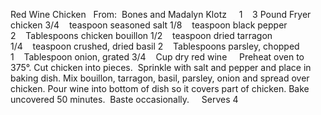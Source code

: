 Red Wine Chicken
 
From:  Bones and Madalyn Klotz
 
 
1    3 Pound Fryer chicken
3/4    teaspoon seasoned salt
1/8    teaspoon black pepper
2    Tablespoons chicken bouillon
1/2    teaspoon dried tarragon
1/4    teaspoon crushed, dried basil
2    Tablespoons parsley, chopped
1    Tablespoon onion, grated
3/4    Cup dry red wine
 
 
Preheat oven to 375°.
Cut chicken into pieces.  Sprinkle with salt and pepper and place in baking dish. 
Mix bouillon, tarragon, basil, parsley, onion and spread over chicken. 
Pour wine into bottom of dish so it covers part of chicken.
Bake uncovered 50 minutes.  Baste occasionally.  
 
Serves 4
